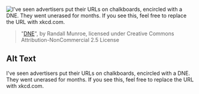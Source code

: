 ![I've seen advertisers put their URLs on chalkboards, encircled with a DNE.  They went unerased for months.  If you see this, feel free to replace the URL with xkcd.com.](https://imgs.xkcd.com/comics/dne.png)
> "[DNE](https://xkcd.com/295/)", by Randall Munroe, licensed under Creative Commons Attribution-NonCommercial 2.5 License

## Alt Text
I've seen advertisers put their URLs on chalkboards, encircled with a DNE.  They went unerased for months.  If you see this, feel free to replace the URL with xkcd.com.
